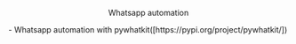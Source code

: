<p align= "center"> Whatsapp automation</p>
- Whatsapp automation with pywhatkit([https://pypi.org/project/pywhatkit/])
